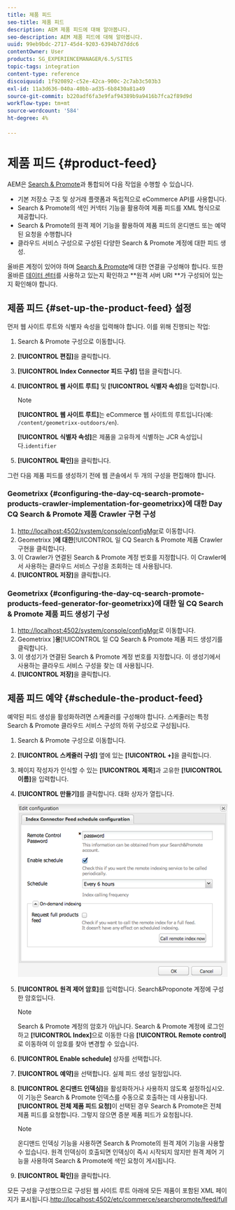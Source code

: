 ```yaml
---
title: 제품 피드
seo-title: 제품 피드
description: AEM 제품 피드에 대해 알아봅니다.
seo-description: AEM 제품 피드에 대해 알아봅니다.
uuid: 99eb9bdc-2717-45d4-9203-6394b7d7ddc6
contentOwner: User
products: SG_EXPERIENCEMANAGER/6.5/SITES
topic-tags: integration
content-type: reference
discoiquuid: 1f920892-c52e-42ca-900c-2c7ab3c503b3
exl-id: 11a3d636-040a-40bb-ad35-6b8430a81a49
source-git-commit: b220adf6fa3e9faf94389b9a9416b7fca2f89d9d
workflow-type: tm+mt
source-wordcount: '584'
ht-degree: 4%

---
```


# 제품 피드 {#product-feed}

AEM은 [Search &amp; Promote](https://www.adobe.com/solutions/testing-targeting/searchandpromote.html)과 통합되어 다음 작업을 수행할 수 있습니다.

* 기본 저장소 구조 및 상거래 플랫폼과 독립적으로 eCommerce API를 사용합니다.
* Search &amp; Promote의 색인 커넥터 기능을 활용하여 제품 피드를 XML 형식으로 제공합니다.
* Search &amp; Promote의 원격 제어 기능을 활용하여 제품 피드의 온디맨드 또는 예약된 요청을 수행합니다
* 클라우드 서비스 구성으로 구성된 다양한 Search &amp; Promote 계정에 대한 피드 생성.

올바른 계정이 있어야 하며 [Search &amp; Promote](/help/sites-administering/search-and-promote.md#configuring-the-connection-to-search-promote)에 대한 연결을 구성해야 합니다. 또한 올바른 [데이터 센터](/help/sites-administering/search-and-promote.md#configuring-the-data-center)를 사용하고 있는지 확인하고 **원격 서버 URI **가 구성되어 있는지 확인해야 합니다.

## 제품 피드 {#set-up-the-product-feed} 설정

먼저 웹 사이트 루트와 식별자 속성을 입력해야 합니다. 이를 위해 진행되는 작업:

1. Search &amp; Promote 구성으로 이동합니다.
1. **[!UICONTROL 편집]**&#x200B;을 클릭합니다. 
1. **[!UICONTROL Index Connector 피드 구성]** 탭을 클릭합니다.
1. **[!UICONTROL 웹 사이트 루트]** 및 **[!UICONTROL 식별자 속성]**&#x200B;을 입력합니다.

   >[!NOTE]
   >
   >**[!UICONTROL 웹 사이트 루트]**&#x200B;는 eCommerce 웹 사이트의 루트입니다(예: `/content/geometrixx-outdoors/en`).
   >
   >**[!UICONTROL 식별자 속성]**&#x200B;은 제품을 고유하게 식별하는 JCR 속성입니다.`identifier`

1. **[!UICONTROL 확인]**&#x200B;을 클릭합니다.

그런 다음 제품 피드를 생성하기 전에 웹 콘솔에서 두 개의 구성을 편집해야 합니다.

### Geometrixx {#configuring-the-day-cq-search-promote-products-crawler-implementation-for-geometrixx}에 대한 Day CQ Search &amp; Promote 제품 Crawler 구현 구성

1. [http://localhost:4502/system/console/configMgr](http://localhost:4502/system/console/configMgr)로 이동합니다.
1. Geometrixx ]**에 대한**[!UICONTROL &#x200B;일 CQ Search &amp; Promote 제품 Crawler 구현을 클릭합니다.
1. 이 Crawler가 연결된 Search &amp; Promote 계정 번호를 지정합니다. 이 Crawler에서 사용하는 클라우드 서비스 구성을 조회하는 데 사용됩니다.
1. **[!UICONTROL 저장]**&#x200B;을 클릭합니다.

### Geometrixx {#configuring-the-day-cq-search-promote-products-feed-generator-for-geometrixx}에 대한 일 CQ Search &amp; Promote 제품 피드 생성기 구성

1. [http://localhost:4502/system/console/configMgr](http://localhost:4502/system/console/configMgr)로 이동합니다.
1. Geometrixx ]**용**[!UICONTROL &#x200B;일 CQ Search &amp; Promote 제품 피드 생성기를 클릭합니다.
1. 이 생성기가 연결된 Search &amp; Promote 계정 번호를 지정합니다. 이 생성기에서 사용하는 클라우드 서비스 구성을 찾는 데 사용됩니다.
1. **[!UICONTROL 저장]**&#x200B;을 클릭합니다.

## 제품 피드 예약 {#schedule-the-product-feed}

예약된 피드 생성을 활성화하려면 스케줄러를 구성해야 합니다.
스케줄러는 특정 Search &amp; Promote 클라우드 서비스 구성의 하위 구성으로 구성됩니다.

1. Search &amp; Promote 구성으로 이동합니다.
1. **[!UICONTROL 스케줄러 구성]** 옆에 있는 **[!UICONTROL +]**&#x200B;을 클릭합니다.
1. 페이지 작성자가 인식할 수 있는 **[!UICONTROL 제목]**&#x200B;과 고유한 **[!UICONTROL 이름]**&#x200B;을 입력합니다.
1. **[!UICONTROL 만들기]**&#x200B;를 클릭합니다. 대화 상자가 열립니다.

   ![chlimage_1-108](assets/chlimage_1-108a.png)

1. **[!UICONTROL 원격 제어 암호]**&#x200B;를 입력합니다. Search&amp;Proponote 계정에 구성한 암호입니다.

   >[!NOTE]
   >
   >Search &amp; Promote 계정의 암호가 아닙니다. Search &amp; Promote 계정에 로그인하고 **[!UICONTROL Index]**&#x200B;으로 이동한 다음 **[!UICONTROL Remote control]**&#x200B;로 이동하여 이 암호를 찾아 변경할 수 있습니다.

1. **[!UICONTROL Enable schedule]** 상자를 선택합니다.
1. **[!UICONTROL 예약]**&#x200B;을 선택합니다. 실제 피드 생성 일정입니다.
1. **[!UICONTROL 온디맨드 인덱싱]**&#x200B;을 활성화하거나 사용하지 않도록 설정하십시오. 이 기능은 Search &amp; Promote 인덱스를 수동으로 호출하는 데 사용됩니다. **[!UICONTROL 전체 제품 피드 요청]**&#x200B;이 선택된 경우 Search &amp; Promote은 전체 제품 피드를 요청합니다. 그렇지 않으면 증분 제품 피드가 요청됩니다.

   >[!NOTE]
   >
   >온디맨드 인덱싱 기능을 사용하면 Search &amp; Promote의 원격 제어 기능을 사용할 수 있습니다. 원격 인덱싱이 호출되면 인덱싱이 즉시 시작되지 않지만 원격 제어 기능을 사용하여 Search &amp; Promote에 색인 요청이 게시됩니다.

1. **[!UICONTROL 확인]**&#x200B;을 클릭합니다.

모든 구성을 구성했으므로 구성된 웹 사이트 루트 아래에 모든 제품이 포함된 XML 페이지가 표시됩니다.[http://localhost:4502/etc/commerce/searchpromote/feed/full](http://localhost:4502/etc/commerce/searchpromote/feed/full)
